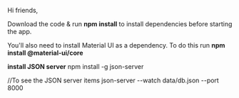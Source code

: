 Hi friends,

Download the code & run **npm install** to install dependencies before starting the app.

You'll also need to install Material UI as a dependency. To do this run **npm install @material-ui/core**

**install JSON server**
npm install -g json-server

//To see the JSON server items
json-server --watch data/db.json --port 8000